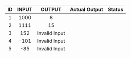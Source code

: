 
|ID|INPUT|OUTPUT|Actual Output|Status|
| :-: | :-: | :-: | :-: | :-: |
|1|1000|8|||
|2|1111|15|||
|3|152|Invalid Input|||
|4|-101|Invalid Input|||
|5|-85|Invalid Input|||
